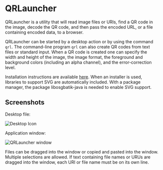 # QRLauncher

QRLauncher is a utility that will read image files or URIs, find a QR
code in the image, decode the QR code, and then pass the encoded URL,
or a file containing encoded data, to a browser.

QRLauncher can be started by a desktop action or by using the command
`qrl`.  The command-line program `qrl` can also create QR codes from
text files or standard input.  When a QR code is created one can specify
the width and height of the image, the image format, the foreground and
background colors (including an alpha channel), and the error-correction
level.

Installation instructions are available
[here](https://billzaumen.github.io/bzdev/).
When an installer is used, libraries to support SVG are automatically
included.  With a package manager, the package libosgbatik-java is needed
to enable SVG support.


## Screenshots

Desktop file:

![Desktop Icon](https://billzaumen.github.io/QRLauncher/desktop.png)

Application window:

![QRLauncher window](https://billzaumen.github.io/QRLauncher/screenshot.png)

Files can be dragged into the window or copied and pasted into the
window. Multiple selections are allowed.  If text containing file names
or URUs are dragged into the window, each URI or file name must be on its
own line.